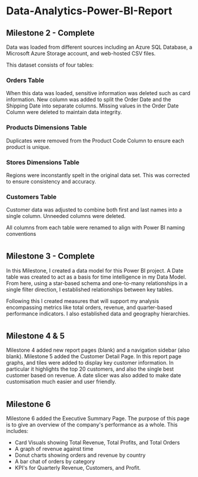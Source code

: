 # Data-Analytics-Power-BI-Report

## Milestone 2 - Complete
Data was loaded from different sources including an Azure SQL Database, a Microsoft Azure Storage account, and web-hosted CSV files.

This dataset consists of four tables: 

### Orders Table
When this data was loaded, sensitive information was deleted such as card information. New column was added to split the Order Date and the Shipping Date into separate columns. Missing values in the Order Date Column were deleted to maintain data integrity.
### Products Dimensions Table
Duplicates were removed from the Product Code Column to ensure each product is unique.
### Stores Dimensions Table
Regions were inconstantly spelt in the original data set. This was corrected to ensure consistency and accuracy. 
### Customers Table
Customer data was adjusted to combine both first and last names into a single column. Unneeded columns were deleted.

All columns from each table were renamed to align with Power BI naming conventions
#

## Milestone 3 - Complete
In this Milestone, I created a data model for this Power BI project. A Date table was created to act as a basis for time intelligence in my Data Model. From here, using a star-based schema and one-to-many relationships in a single filter direction, I established relationships between key tables.

Following this I created measures that will support my analysis encompassing metrics like total orders, revenue, and quarter-based performance indicators. I also established data and geography hierarchies.
#

## Milestone 4 & 5
Milestone 4 added new report pages (blank) and a navigation sidebar (also blank).
Milestone 5 added the Customer Detail Page. In this report page graphs, and tiles were added to display key customer information.  In particular it highlights the top 20 customers, and also the single best customer based on revenue. 
A date slicer was also added to make date customisation much easier and user friendly.
#

## Milestone 6
Milestone 6 added the Executive Summary Page. The purpose of this page is to give an overview of the company's performance as a whole. This includes:
	
* Card Visuals showing Total Revenue, Total Profits, and Total Orders
*  A graph of revenue against time
* Donut charts showing orders and revenue by country
* A bar chat of orders by category
* KPI's for Quarterly Revenue, Customers, and Profit.
